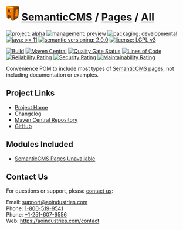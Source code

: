 # [<img src="ao-logo.png" alt="AO Logo" width="35" height="40">](https://github.com/ao-apps) [SemanticCMS](https://github.com/ao-apps/semanticcms) / [Pages](https://github.com/ao-apps/semanticcms-pages) / [All](https://github.com/ao-apps/semanticcms-pages-all)

[![project: alpha](https://semanticcms.com/ao-badges/project-alpha.svg)](https://aoindustries.com/life-cycle#project-alpha)
[![management: preview](https://semanticcms.com/ao-badges/management-preview.svg)](https://aoindustries.com/life-cycle#management-preview)
[![packaging: developmental](https://semanticcms.com/ao-badges/packaging-developmental.svg)](https://aoindustries.com/life-cycle#packaging-developmental)  
[![java: &gt;= 11](https://semanticcms.com/ao-badges/java-11.svg)](https://docs.oracle.com/en/java/javase/11/)
[![semantic versioning: 2.0.0](https://semanticcms.com/ao-badges/semver-2.0.0.svg)](http://semver.org/spec/v2.0.0.html)
[![license: LGPL v3](https://semanticcms.com/ao-badges/license-lgpl-3.0.svg)](https://www.gnu.org/licenses/lgpl-3.0)

[![Build](https://github.com/ao-apps/semanticcms-pages-all/workflows/Build/badge.svg?branch=master)](https://github.com/ao-apps/semanticcms-pages-all/actions?query=workflow%3ABuild)
[![Maven Central](https://maven-badges.herokuapp.com/maven-central/com.semanticcms/semanticcms-pages-all/badge.svg)](https://maven-badges.herokuapp.com/maven-central/com.semanticcms/semanticcms-pages-all)
[![Quality Gate Status](https://sonarcloud.io/api/project_badges/measure?branch=master&project=com.semanticcms%3Asemanticcms-pages-all&metric=alert_status)](https://sonarcloud.io/dashboard?branch=master&id=com.semanticcms%3Asemanticcms-pages-all)
[![Lines of Code](https://sonarcloud.io/api/project_badges/measure?branch=master&project=com.semanticcms%3Asemanticcms-pages-all&metric=ncloc)](https://sonarcloud.io/component_measures?branch=master&id=com.semanticcms%3Asemanticcms-pages-all&metric=ncloc)  
[![Reliability Rating](https://sonarcloud.io/api/project_badges/measure?branch=master&project=com.semanticcms%3Asemanticcms-pages-all&metric=reliability_rating)](https://sonarcloud.io/component_measures?branch=master&id=com.semanticcms%3Asemanticcms-pages-all&metric=Reliability)
[![Security Rating](https://sonarcloud.io/api/project_badges/measure?branch=master&project=com.semanticcms%3Asemanticcms-pages-all&metric=security_rating)](https://sonarcloud.io/component_measures?branch=master&id=com.semanticcms%3Asemanticcms-pages-all&metric=Security)
[![Maintainability Rating](https://sonarcloud.io/api/project_badges/measure?branch=master&project=com.semanticcms%3Asemanticcms-pages-all&metric=sqale_rating)](https://sonarcloud.io/component_measures?branch=master&id=com.semanticcms%3Asemanticcms-pages-all&metric=Maintainability)

Convenience POM to include most types of [SemanticCMS pages](https://github.com/ao-apps/semanticcms-pages), not including documentation or examples.

## Project Links
* [Project Home](https://semanticcms.com/pages/all/)
* [Changelog](https://semanticcms.com/pages/all/changelog)
* [Maven Central Repository](https://central.sonatype.com/artifact/com.semanticcms/semanticcms-pages-all)
* [GitHub](https://github.com/ao-apps/semanticcms-pages-all)

## Modules Included
* [SemanticCMS Pages Unavailable](https://github.com/ao-apps/semanticcms-pages-unavailable)

## Contact Us
For questions or support, please [contact us](https://aoindustries.com/contact):

Email: [support@aoindustries.com](mailto:support@aoindustries.com)  
Phone: [1-800-519-9541](tel:1-800-519-9541)  
Phone: [+1-251-607-9556](tel:+1-251-607-9556)  
Web: https://aoindustries.com/contact
